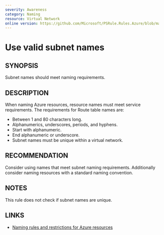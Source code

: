 ```yaml
---
severity: Awareness
category: Naming
resource: Virtual Network
online version: https://github.com/Microsoft/PSRule.Rules.Azure/blob/main/docs/rules/en/Azure.VNET.SubnetName.md
---
```


# Use valid subnet names

## SYNOPSIS

Subnet names should meet naming requirements.

## DESCRIPTION

When naming Azure resources, resource names must meet service requirements.
The requirements for Route table names are:

- Between 1 and 80 characters long.
- Alphanumerics, underscores, periods, and hyphens.
- Start with alphanumeric.
- End alphanumeric or underscore.
- Subnet names must be unique within a virtual network.

## RECOMMENDATION

Consider using names that meet subnet naming requirements.
Additionally consider naming resources with a standard naming convention.

## NOTES

This rule does not check if subnet names are unique.

## LINKS

- [Naming rules and restrictions for Azure resources](https://docs.microsoft.com/en-us/azure/azure-resource-manager/management/resource-name-rules)
